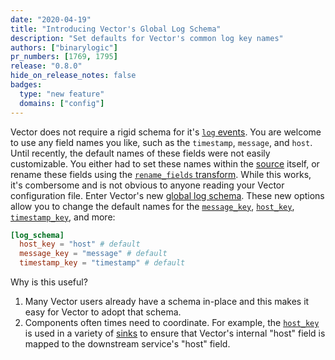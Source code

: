 ```yaml
---
date: "2020-04-19"
title: "Introducing Vector's Global Log Schema"
description: "Set defaults for Vector's common log key names"
authors: ["binarylogic"]
pr_numbers: [1769, 1795]
release: "0.8.0"
hide_on_release_notes: false
badges:
  type: "new feature"
  domains: ["config"]
---
```


Vector does not require a rigid schema for it's [`log`
events][docs.data-model.log]. You are welcome to use any field names you like,
such as the `timestamp`, `message`, and `host`. Until recently, the
default names of these fields were not easily customizable. You either had to
set these names within the [source][docs.sources] itself, or rename these fields
using the [`rename_fields` transform][docs.transforms.remap]. While this
works, it's combersome and is not obvious to anyone reading your Vector
configuration file. Enter Vector's new [global log
schema][docs.global-options#log_schema]. These new options allow you to change
the default names for the [`message_key`][docs.global-options#message_key],
[`host_key`][docs.global-options#host_key],
[`timestamp_key`][docs.global-options#host_key], and more:

```toml title="vector.toml"
[log_schema]
  host_key = "host" # default
  message_key = "message" # default
  timestamp_key = "timestamp" # default
```

Why is this useful?

1. Many Vector users already have a schema in-place and this makes it easy for
   Vector to adopt that schema.
2. Components often times need to coordinate. For example, the
   [`host_key`][docs.global-options#host_key] is used in a variety of
   [sinks][docs.sinks] to ensure that Vector's internal "host" field is mapped
   to the downstream service's "host" field.

[docs.data-model.log]: /docs/about/under-the-hood/architecture/data-model/log
[docs.global-options#host_key]: /docs/reference/configuration/global-options/#log_schema.host_key
[docs.global-options#log_schema]: /docs/reference/configuration/global-options/#log_schema
[docs.global-options#message_key]: /docs/reference/configuration/global-options/#log_schema.message_key
[docs.sinks]: /docs/reference/configuration/sinks/
[docs.sources]: /docs/reference/configuration/sources/
[docs.transforms.remap]: /docs/reference/configuration/transforms/remap
